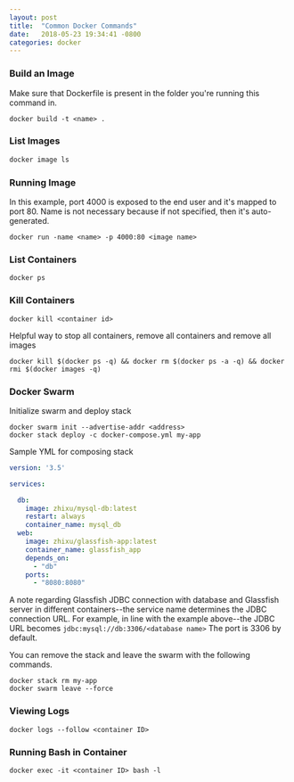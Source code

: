 ```yaml
---
layout: post
title:  "Common Docker Commands"
date:   2018-05-23 19:34:41 -0800
categories: docker
---
```


### Build an Image
Make sure that Dockerfile is present in the folder you're running this command in.
```console
docker build -t <name> .
```

### List Images
```bash
docker image ls
```

### Running Image
In this example, port 4000 is exposed to the end user and it's mapped to port 80. Name is not necessary because if not specified, then it's auto-generated.
```console	
docker run -name <name> -p 4000:80 <image name>
```

### List Containers
```console
docker ps
```

### Kill Containers
```console
docker kill <container id>
```

Helpful way to stop all containers, remove all containers and remove all images
```console
docker kill $(docker ps -q) && docker rm $(docker ps -a -q) && docker rmi $(docker images -q)
```

### Docker Swarm

Initialize swarm and deploy stack
```console
docker swarm init --advertise-addr <address>
docker stack deploy -c docker-compose.yml my-app
```

Sample YML for composing stack
```YAML
version: '3.5'

services:

  db:
    image: zhixu/mysql-db:latest
    restart: always
    container_name: mysql_db
  web:
    image: zhixu/glassfish-app:latest
    container_name: glassfish_app
    depends_on:
      - "db"
    ports:
      - "8080:8080"
```

A note regarding Glassfish JDBC connection with database and Glassfish server in different containers--the service name determines the JDBC connection URL. For example, in line with the example above--the JDBC URL becomes `jdbc:mysql://db:3306/<database name>` The port is 3306 by default.

You can remove the stack and leave the swarm with the following commands.
```console
docker stack rm my-app
docker swarm leave --force
```

### Viewing Logs
```console
docker logs --follow <container ID>
```

### Running Bash in Container
```console
docker exec -it <container ID> bash -l
```
